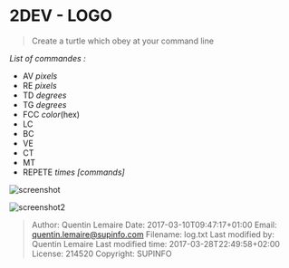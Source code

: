 **2DEV - LOGO**
===============

> Create a turtle which obey at your command line

*List of commandes :*

 - AV *pixels*
 - RE *pixels*
 - TD *degrees*
 - TG *degrees*
 - FCC *color*(hex)
 - LC
 - BC
 - VE
 - CT
 - MT
 - REPETE *times [commands]*

![screenshot](http://lemairepro.fr/t.png)

![screenshot2](http://lemairepro.fr/t2.png)

> Author: Quentin Lemaire
> Date:   2017-03-10T09:47:17+01:00
> Email: quentin.lemaire@supinfo.com
> Filename: log.txt
> Last modified by: Quentin Lemaire
> Last modified time: 2017-03-28T22:49:58+02:00
> License: 214520
> Copyright: SUPINFO
